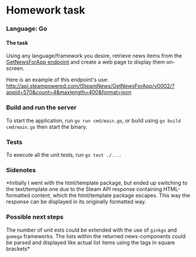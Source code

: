 # Homework task
### Language: Go

#### The task
Using any language/framework you desire, retrieve news items from the [GetNewsForApp endpoint](https://partner.steamgames.com/doc/webapi/ISteamNews) and create a web page to display them on-screen.  

Here is an example of this endpoint's use:
http://api.steampowered.com/ISteamNews/GetNewsForApp/v0002/?appid=570&count=4&maxlength=400&format=json

### Build and run the server
To start the application, run  `go run cmd/main.go`, or build using `go build cmd/main.go` then start the binary.

### Tests
To execute all the unit tests, run  `go test ./...`.

### Sidenotes
*Initially I went with the html/template package, but ended up switching to the text/template one due to the Steam API response containing HTML-formatted content, which the html/template package escapes. This way the response can be displayed in its originally formatted way.

### Possible next steps
The number of unit ests could be extended with the use of `ginkgo` and `gomega` frameworks.
The lists within the returned news-components could be parsed and displayed like actual list items using the tags in square brackets*